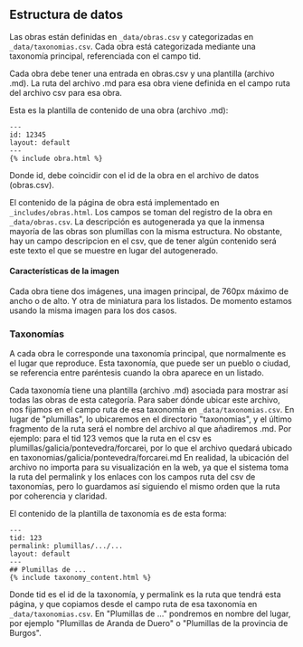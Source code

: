 ## Estructura de datos
Las obras están definidas en `_data/obras.csv` y categorizadas en `_data/taxonomias.csv`.
Cada obra está categorizada mediante una taxonomía principal, referenciada con el campo tid.

Cada obra debe tener una entrada en obras.csv y una plantilla (archivo .md).
La ruta del archivo .md para esa obra viene definida en el campo ruta del archivo csv para esa obra.

Esta es la plantilla de contenido de una obra (archivo .md):

```
---
id: 12345
layout: default
---
{% include obra.html %}

```
Donde id, debe coincidir con el id de la obra en el archivo de datos (obras.csv).

El contenido de la página de obra está implementado en `_includes/obras.html`. Los campos se toman del registro de la obra en `_data/obras.csv`. La descripción es autogenerada ya que la inmensa mayoría de las obras son plumillas con la misma estructura. No obstante, hay un campo descripcion en el csv, que de tener algún contenido será este texto el que se muestre en lugar del autogenerado.

#### Características de la imagen
Cada obra tiene dos imágenes, una imagen principal, de 760px máximo de ancho o de alto. Y otra de miniatura para los listados. De momento estamos usando la misma imagen para los dos casos.

### Taxonomías

A cada obra le corresponde una taxonomía principal, que normalmente es el lugar que reproduce.
Esta taxonomía, que puede ser un pueblo o ciudad, se referencia entre paréntesis cuando la obra aparece en un listado.

Cada taxonomía tiene una plantilla (archivo .md) asociada para mostrar así todas las obras de esta categoría. Para saber dónde ubicar este archivo, nos fijamos en el campo ruta de esa taxonomía en `_data/taxonomias.csv`. En lugar de "plumillas", lo ubicaremos en el directorio "taxonomias", y el último fragmento de la ruta será el nombre del archivo al que añadiremos .md. Por ejemplo: para el tid 123 vemos que la ruta en el csv es plumillas/galicia/pontevedra/forcarei, por lo que el archivo quedará ubicado en taxonomias/galicia/pontevedra/forcarei.md En realidad, la ubicación del archivo no importa para su visualización en la web, ya que el sistema toma la ruta del permalink y los enlaces con los campos ruta del csv de taxonomías, pero lo guardamos así siguiendo el mismo orden que la ruta por coherencia y claridad.

El contenido de la plantilla de taxonomía es de esta forma:

```
---
tid: 123
permalink: plumillas/.../...
layout: default
---
## Plumillas de ...
{% include taxonomy_content.html %}
```

Donde tid es el id de la taxonomía, y permalink es la ruta que tendrá esta página, y que copiamos desde el campo ruta de esa taxonomía en `_data/taxonomias.csv`. En "Plumillas de ..." pondremos en nombre del lugar, por ejemplo "Plumillas de Aranda de Duero" o "Plumillas de la provincia de Burgos".
